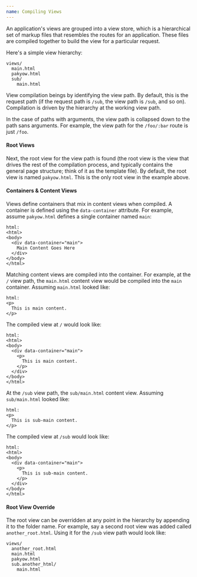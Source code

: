 ```yaml
---
name: Compiling Views
---
```


An application's views are grouped into a view store, which is a hierarchical set of markup files that resembles the routes for an application. These files are compiled together to build the view for a particular request. 

Here's a simple view hierarchy:

    views/
      main.html
      pakyow.html
      sub/
        main.html

View compilation beings by identifying the view path. By default, this is the request path (if the request path is `/sub`, the view path is `/sub`, and so on). Compilation is driven by the hierarchy at the working view path.

In the case of paths with arguments, the view path is collapsed down to the path sans arguments. For example, the view path for the `/foo/:bar` route is just `/foo`.

#### Root Views

Next, the root view for the view path is found (the root view is the view that drives the rest of the compilation process, and typically contains the general page structure; think of it as the template file). By default, the root view is named `pakyow.html`. This is the only root view in the example above.

#### Containers &amp; Content Views

Views define containers that mix in content views when compiled. A container is defined using the `data-container` attribute. For example, assume `pakyow.html` defines a single container named `main`:

    html:
    <html>
    <body>
      <div data-container="main">
        Main Content Goes Here
      </div>
    </body>
    </html>

Matching content views are compiled into the container. For example, at the `/` view path, the `main.html` content view would be compiled into the `main` container. Assuming `main.html` looked like:

    html:
    <p>
      This is main content.
    </p>

The compiled view at `/` would look like:

    html:
    <html>
    <body>
      <div data-container="main">
        <p>
          This is main content.
        </p>
      </div>
    </body>
    </html>

At the `/sub` view path, the `sub/main.html` content view. Assuming `sub/main.html` looked like:

    html:
    <p>
      This is sub-main content.
    </p>

The compiled view at `/sub` would look like:

    html:
    <html>
    <body>
      <div data-container="main">
        <p>
          This is sub-main content.
        </p>
      </div>
    </body>
    </html>

#### Root View Override

The root view can be overridden at any point in the hierarchy by appending it to the folder name. For example, say a second root view was added called `another_root.html`. Using it for the `/sub` view path would look like:

    views/
      another_root.html
      main.html
      pakyow.html
      sub.another_html/
        main.html

